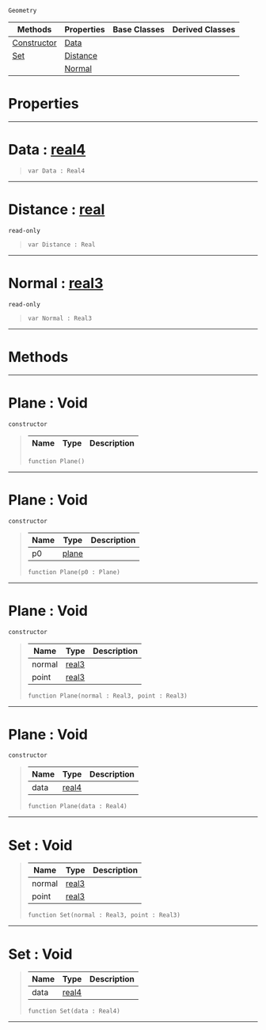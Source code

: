  `Geometry`

|Methods|Properties|Base Classes|Derived Classes|
|---|---|---|---|
|[ Constructor](plane.md#plane-void)|[ Data](plane.md#data-zilch-engine-documen)| | |
|[ Set](plane.md#set-void)|[ Distance](plane.md#distance-zilch-engine-doc)| | |
| |[ Normal](plane.md#normal-zilch-engine-docum)| | |


 #  Properties


---  
 #  Data : [real4](../nada_base_types/real4.md)

> 
> ``` lang=cpp, name=Nada
> var Data : Real4


---  
 #  Distance : [real](../nada_base_types/real.md)

 `read-only`

> 
> ``` lang=cpp, name=Nada
> var Distance : Real


---  
 #  Normal : [real3](../nada_base_types/real3.md)

 `read-only`

> 
> ``` lang=cpp, name=Nada
> var Normal : Real3


---  
 #  Methods


---  
 #  Plane : Void

 `constructor`

> 
> |Name|Type|Description|
> |---|---|---|
> ``` lang=cpp, name=Nada
> function Plane()
> ``` 


---  
 #  Plane : Void

 `constructor`

> 
> |Name|Type|Description|
> |---|---|---|
> |p0|[plane](plane.md)| |
> ``` lang=cpp, name=Nada
> function Plane(p0 : Plane)
> ``` 


---  
 #  Plane : Void

 `constructor`

> 
> |Name|Type|Description|
> |---|---|---|
> |normal|[real3](../nada_base_types/real3.md)| |
> |point|[real3](../nada_base_types/real3.md)| |
> ``` lang=cpp, name=Nada
> function Plane(normal : Real3, point : Real3)
> ``` 


---  
 #  Plane : Void

 `constructor`

> 
> |Name|Type|Description|
> |---|---|---|
> |data|[real4](../nada_base_types/real4.md)| |
> ``` lang=cpp, name=Nada
> function Plane(data : Real4)
> ``` 


---  
 #  Set : Void

> 
> |Name|Type|Description|
> |---|---|---|
> |normal|[real3](../nada_base_types/real3.md)| |
> |point|[real3](../nada_base_types/real3.md)| |
> ``` lang=cpp, name=Nada
> function Set(normal : Real3, point : Real3)
> ``` 


---  
 #  Set : Void

> 
> |Name|Type|Description|
> |---|---|---|
> |data|[real4](../nada_base_types/real4.md)| |
> ``` lang=cpp, name=Nada
> function Set(data : Real4)
> ``` 


---  
 

 